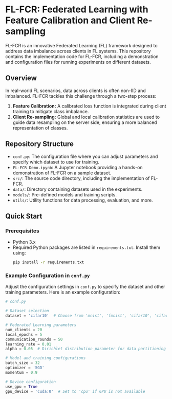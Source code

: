 # FL-FCR: Federated Learning with Feature Calibration and Client Re-sampling

FL-FCR is an innovative Federated Learning (FL) framework designed to address data imbalance across clients in FL systems. This repository contains the implementation code for FL-FCR, including a demonstration and configuration files for running experiments on different datasets.

## Overview

In real-world FL scenarios, data across clients is often non-IID and imbalanced. FL-FCR tackles this challenge through a two-step process:
1. **Feature Calibration:** A calibrated loss function is integrated during client training to mitigate class imbalance.
2. **Client Re-sampling:** Global and local calibration statistics are used to guide data resampling on the server side, ensuring a more balanced representation of classes.

## Repository Structure

- `conf.py`: The configuration file where you can adjust parameters and specify which dataset to use for training.
- `FL-FCR Demo.ipynb`: A Jupyter notebook providing a hands-on demonstration of FL-FCR on a sample dataset.
- `src/`: The source code directory, including the implementation of FL-FCR.
- `data/`: Directory containing datasets used in the experiments.
- `models/`: Pre-defined models and training scripts.
- `utils/`: Utility functions for data processing, evaluation, and more.

## Quick Start

### Prerequisites

- Python 3.x
- Required Python packages are listed in `requirements.txt`. Install them using:
  ```bash
  pip install -r requirements.txt


### Example Configuration in `conf.py`

Adjust the configuration settings in `conf.py` to specify the dataset and other training parameters. Here is an example configuration:

```python
# conf.py

# Dataset selection
dataset = 'cifar10'  # Choose from 'mnist', 'fmnist', 'cifar10', 'cifar100'

# Federated Learning parameters
num_clients = 20
local_epochs = 5
communication_rounds = 50
learning_rate = 0.01
alpha = 0.05  # Dirichlet distribution parameter for data partitioning

# Model and training configurations
batch_size = 32
optimizer = 'SGD'
momentum = 0.9

# Device configuration
use_gpu = True
gpu_device = 'cuda:0'  # Set to 'cpu' if GPU is not available

